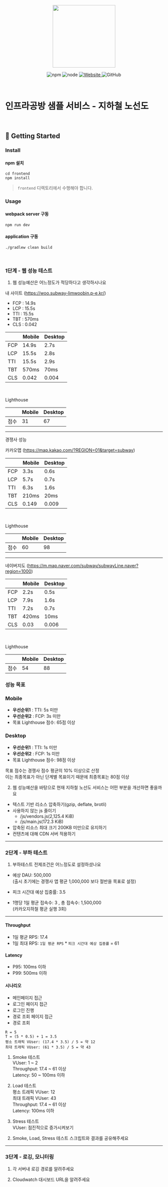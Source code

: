 <p align="center">
    <img width="200px;" src="https://raw.githubusercontent.com/woowacourse/atdd-subway-admin-frontend/master/images/main_logo.png"/>
</p>
<p align="center">
  <img alt="npm" src="https://img.shields.io/badge/npm-%3E%3D%205.5.0-blue">
  <img alt="node" src="https://img.shields.io/badge/node-%3E%3D%209.3.0-blue">
  <a href="https://edu.nextstep.camp/c/R89PYi5H" alt="nextstep atdd">
    <img alt="Website" src="https://img.shields.io/website?url=https%3A%2F%2Fedu.nextstep.camp%2Fc%2FR89PYi5H">
  </a>
  <img alt="GitHub" src="https://img.shields.io/github/license/next-step/atdd-subway-service">
</p>

<br>

# 인프라공방 샘플 서비스 - 지하철 노선도

<br>

## 🚀 Getting Started

### Install

#### npm 설치

```
cd frontend
npm install
```

> `frontend` 디렉토리에서 수행해야 합니다.

### Usage

#### webpack server 구동

```
npm run dev
```

#### application 구동

```
./gradlew clean build
```

<br>

### 1단계 - 웹 성능 테스트

1. 웹 성능예산은 어느정도가 적당하다고 생각하시나요

내 사이트 (https://woo.subway-limwoobin.p-e.kr/)

- FCP : 14.9s
- LCP : 15.5s
- TTI : 15.5s
- TBT : 570ms
- CLS : 0.042

|     | Mobile | Desktop | 
|-----|--------|---------| 
| FCP | 14.9s  | 2.7s    |
| LCP | 15.5s  | 2.8s    |
| TTI | 15.5s  | 2.9s    |
| TBT | 570ms  | 70ms    |
| CLS | 0.042  | 0.004   |

<br />

Lighthouse

|     | Mobile | Desktop |
|-----|--------|---------|
| 점수| 31     | 67      |

<hr>

경쟁사 성능

카카오맵 (https://map.kakao.com/?REGION=01&target=subway)

|     | Mobile | Desktop | 
|-----|--------|---------| 
| FCP | 3.3s   | 0.6s    |
| LCP | 5.7s   | 0.7s    |
| TTI | 6.3s   | 1.6s    |
| TBT | 210ms  | 20ms    |
| CLS | 0.149  | 0.009   |

<br />

Lighthouse

|     | Mobile | Desktop |
|-----|--------|---------|
| 점수| 60     | 98      |

<hr>

네이버지도 (https://m.map.naver.com/subway/subwayLine.naver?region=1000)

|     | Mobile | Desktop | 
|-----|--------|---------| 
| FCP | 2.2s   | 0.5s    |
| LCP | 7.9s   | 1.6s    |
| TTI | 7.2s   | 0.7s    |
| TBT | 420ms  | 10ms    |
| CLS | 0.03   | 0.006   |

<br />

Lighthouse

|     | Mobile | Desktop |
|-----|--------|---------|
| 점수| 54     | 88      |

### 성능 목표

### Mobile
- __우선순위1__ : TTI: 5s 미만
- __우선순위2__ : FCP: 3s 미만
- 목표 Lighthouse 점수: 65점 이상 

### Desktop
- __우선순위1__ : TTI: 1s 미만
- __우선순위2__ : FCP: 1s 미만
- 목표 Lighthouse 점수: 98점 이상

목표 점수는 경쟁사 점수 평균의 10% 이상으로 산정  
이는 최종목표가 아닌 단계별 목표이기 때문에 최종목표는 80점 이상 

2. 웹 성능예산을 바탕으로 현재 지하철 노선도 서비스는 어떤 부분을 개선하면 좋을까요

- 텍스트 기반 리소스 압축하기(gzip, deflate, brotli)
- 사용하지 않는 js 줄이기
  - /js/vendors.js(2,125.4 KiB)
  - /js/main.js(172.3 KiB)
- 압축된 리소스 최대 크기 200KB 미만으로 유지하기
- 컨텐츠에 대해 CDN 서버 적용하기

---

### 2단계 - 부하 테스트

1. 부하테스트 전제조건은 어느정도로 설정하셨나요

- 예상 DAU: 500,000  
(출시 초기에는 경쟁사 앱 평균 1,000,000 보다 절반을 목표로 설정)

- 피크 시간대 예상 집중률: 3.5
- 1명당 1일 평균 접속수: 3 , 총 접속수: 1,500,000  
(카카오지하철 평균 실행 3회)

<hr>

#### Throughput
- 1일 평균 RPS: 17.4
- 1일 최대 RPS: `1일 평균 RPS` * `피크 시간대 예상 집중률` = 61

#### Latency
- P95: 100ms 이하
- P99: 500ms 이하

#### 시나리오
- 메인페이지 접근
- 로그인 페이지 접근
- 로그인 진행
- 경로 조회 페이지 접근
- 경로 조회

```shell
R = 5
T = (5 * 0.5) + 1 = 3.5
평소 트래픽 VUser: (17.4 * 3.5) / 5 = 약 12
최대 트래픽 VUser: (61 * 3.5) / 5 = 약 43
```

1) Smoke 테스트  
VUser: 1 ~ 2  
Throughput: 17.4 ~ 61 이상  
Latency: 50 ~ 100ms 이하  

   
2) Load 테스트  
평소 트래픽 VUser: 12  
최대 트래픽 VUser: 43  
Throughput: 17.4 ~ 61 이상  
Latency: 100ms 이하  


3) Stress 테스트  
VUser: 점진적으로 증가시켜보기  


2. Smoke, Load, Stress 테스트 스크립트와 결과를 공유해주세요

---

### 3단계 - 로깅, 모니터링

1. 각 서버내 로깅 경로를 알려주세요

2. Cloudwatch 대시보드 URL을 알려주세요
